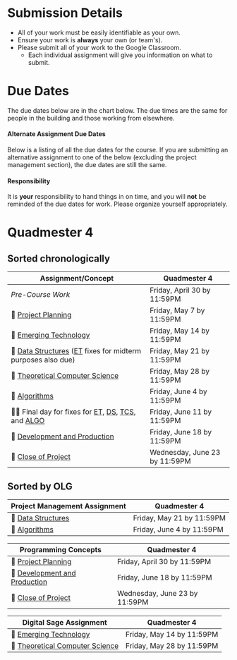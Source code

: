 # Submission Details
* All of your work must be easily identifiable as your own.
* Ensure your work is **always** your own (or team's).
* Please submit all of your work to the Google Classroom.
  * Each individual assignment will give you information on what to submit.

# Due Dates

The due dates below are in the chart below.  The due times are the same for people in the building and those working from elsewhere.

#### Alternate Assignment Due Dates

Below is a listing of all the due dates for the course.  If you are submitting an alternative assignment to one of the below (excluding the project management section), the due dates are still the same.  

#### Responsibility

It is **your** responsibility to hand things in on time, and you will **not** be reminded of the due dates for work.  Please organize yourself appropriately.

# Quadmester 4
## Sorted chronologically
| Assignment/Concept                                                          |         Quadmester 4          |
| --------------------------------------------------------------------------- | ---------------------------   |
| _Pre-Course Work_                                                           | Friday, April 30 by 11:59PM   |
| &#x1F4D8; [Project Planning][PP]                                            | Friday, May 7 by 11:59PM      |
| &#x1F4D7; [Emerging Technology][ET]                                         | Friday, May 14 by 11:59PM     |
| &#x1F4D9; [Data Structures][DS] ([ET] fixes for midterm purposes also due)  | Friday, May 21 by 11:59PM     |
| &#x1F4D7; [Theoretical Computer Science][TCS]                               | Friday, May 28 by 11:59PM     |
| &#x1F4D9; [Algorithms][ALGO]                                                | Friday, June 4 by 11:59PM     |
| &#x1F4D7;&#x1F4D9; Final day for fixes for [ET], [DS], [TCS], and [ALGO]    | Friday, June 11 by 11:59PM    |               
| &#x1F4D8; [Development and Production][PDP]                                 | Friday, June 18 by 11:59PM    |
| &#x1F4D8; [Close of Project][PC]                                            | Wednesday, June 23 by 11:59PM |

## Sorted by OLG
| Project Management Assignment     |       Quadmester 4        |
| --------------------------------- | ------------------------- |
| &#x1F4D9; [Data Structures][DS]   | Friday, May 21 by 11:59PM |
| &#x1F4D9; [Algorithms][ALGO]      | Friday, June 4 by 11:59PM |

| Programming Concepts                           |        Quadmester 4           |
| ---------------------------------------------- | ----------------------------  |
| &#x1F4D8; [Project Planning][PP]               | Friday, April 30 by 11:59PM   |
| &#x1F4D8; [Development and Production][PDP]    | Friday, June 18 by 11:59PM    |
| &#x1F4D8; [Close of Project][PC]               | Wednesday, June 23 by 11:59PM |

| Digital Sage Assignment                                       |        Quadmester 4       |
| ------------------------------------------------------------- | ------------------------- |
| &#x1F4D7; [Emerging Technology][ET]                           | Friday, May 14 by 11:59PM |
| &#x1F4D7; [Theoretical Computer Science][TCS]                 | Friday, May 28 by 11:59PM |

[DS]: ./Data-Structures
[ALGO]: ./Algorithms
[PP]: ./Project-Planning
[PDP]: ./Project-Development-and-Production
[PC]: ./Project-Closing
[ET]: ./Emerging-Technology
[TCS]: ./Theoretical-Computer-Science